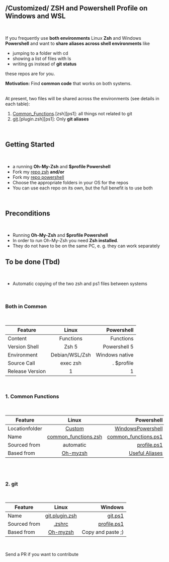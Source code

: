 ## /Customized/ ZSH and Powershell Profile on Windows and WSL
&nbsp;

If you frequently use **both environments** Linux **Zsh** and Windows **Powershell** and want to **share aliases across shell environments** like 

- jumping to a folder with cd
- showing a list of files with ls
- writing gs instead of **git status**

 these repos are for you.  
 
  **Motivation:** Find **common code** that works on both systems.  
  &nbsp;

At present, two files will be shared across the environments (see details in each table):
1. [Common_Functions](###-1.-common_functions).[zsh][ps1]: all things not related to git
2. [git](###-2.-git).[plugin.zsh][ps1]: Only **git aliases**

&nbsp;

## Getting Started
&nbsp;

- a running **Oh-My-Zsh** and **$profile Powershell**
- Fork my [repo zsh](https://github.com/tik9/custom) **and/or**
- Fork my [repo powershell](https://github.com/tik9/prs)
- Choose the appropriate folders in your OS for the repos
- You can use each repo on its own, but the full benefit is to use both


&nbsp;

## Preconditions
&nbsp;

- Running **Oh-My-Zsh** and **$profile Powershell**
- In order to run Oh-My-Zsh you need **Zsh installed**.
- They do not have to be on the same PC, e. g. they can work separately
&nbsp;

## To be done (Tbd)
&nbsp;

- Automatic copying of the two zsh and ps1 files between systems

&nbsp;


### Both in Common 
&nbsp;

| Feature| Linux |  Powershell |
|----------|:-------------:|------:|
|Content   |  Functions | Functions
| Version Shell | Zsh 5 | Powershell 5 |
| Environment | Debian/WSL/Zsh   | Windows native |
| Source Call |  exec zsh |  . $profile|
|Release Version | 1 | 1

&nbsp;
### 1. Common Functions

&nbsp;

| Feature| Linux |  Powershell |
|----------|:-------------:|------:|
| Locationfolder | [Custom](https://github.com/tik9/custom)  | [WindowsPowershell](https://github.com/tik9/prs) |
| Name | [common_functions.zsh](https://github.com/tik9/custom/blob/master/common_functions.zsh) |[common_functions.ps1](https://github.com/tik9/prs/blob/master/common_functions.ps1)|
| Sourced from |  automatic | [profile.ps1](https://github.com/tik9/prs/blob/master/Microsoft.PowerShell_profile.ps1)|
| Based from| [Oh-myzsh](https://github.com/ohmyzsh/ohmyzsh) | [Useful Aliases](https://gist.github.com/timsneath/19867b12eee7fd5af2ba)


&nbsp;  
&nbsp;  
### 2. git
&nbsp;  

| Feature |     Linux    |  Windows |
|----------|:-------------:|------:|
| Name | [git.plugin.zsh](https://github.com/tik9/custom/blob/master/plugins/git/git.plugin.zsh) |[git.ps1](https://github.com/tik9/prs/blob/master/git.ps1)|
| Sourced from |  [.zshrc](https://github.com/tik9/custom/blob/master/.zshrc) |  [profile.ps1](https://github.com/tik9/prs/blob/master/Microsoft.PowerShell_profile.ps1)|
| Based from| [Oh-myzsh](https://github.com/ohmyzsh/ohmyzsh) | Copy and paste ;)


&nbsp;  

Send a PR if you want to contribute
